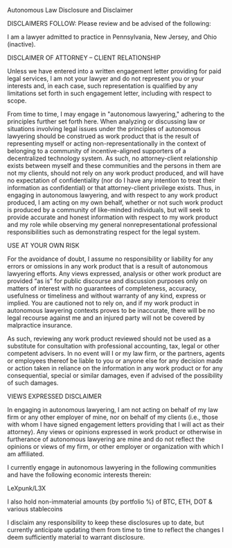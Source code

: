Autonomous Law Disclosure and Disclaimer

DISCLAIMERS FOLLOW: Please review and be advised of the following:

I am a lawyer admitted to practice in Pennsylvania, New Jersey, and Ohio (inactive).

DISCLAIMER OF ATTORNEY – CLIENT RELATIONSHIP

Unless we have entered into a written engagement letter providing for paid legal services, I am not your lawyer and do not represent you or your interests and, in each case, such representation is qualified by any limitations set forth in such engagement letter, including with respect to scope.

From time to time, I may engage in "autonomous lawyering," adhering to the principles further set forth here. When analyzing or discussing law or situations involving legal issues under the principles of autonomous lawyering should be construed as work product that is the result of representing myself or acting non-representationally in the context of belonging to a community of incentive-aligned supporters of a decentralized technology system. As such, no attorney-client relationship exists between myself and these communities and the persons in them are not my clients, should not rely on any work product produced, and will have no expectation of confidentiality (nor do I have any intention to treat their information as confidential) or that attorney-client privilege exists. Thus, in engaging in autonomous lawyering, and with respect to any work product produced, I am acting on my own behalf, whether or not such work product is produced by a community of like-minded individuals, but will seek to provide accurate and honest information with respect to my work product and my role while observing my general nonrepresentational professional responsibilities such as demonstrating respect for the legal system.

USE AT YOUR OWN RISK

For the avoidance of doubt, I assume no responsibility or liability for any errors or omissions in any work product that is a result of autonomous lawyering efforts. Any views expressed, analysis or other work product are provided “as is” for public discourse and discussion purposes only on matters of interest with no guarantees of completeness, accuracy, usefulness or timeliness and without warranty of any kind, express or implied. You are cautioned not to rely on, and if my work product in autonomous lawyering contexts proves to be inaccurate, there will be no legal recourse against me and an injured party will not be covered by malpractice insurance.

As such, reviewing any work product reviewed should not be used as a substitute for consultation with professional accounting, tax, legal or other competent advisers. In no event will I or my law firm, or the partners, agents or employees thereof be liable to you or anyone else for any decision made or action taken in reliance on the information in any work product or for any consequential, special or similar damages, even if advised of the possibility of such damages.

VIEWS EXPRESSED DISCLAIMER

In engaging in autonomous lawyering, I am not acting on behalf of my law firm or any other employer of mine, nor on behalf of my clients (i.e., those with whom I have signed engagement letters providing that I will act as their attorney). Any views or opinions expressed in work product or otherwise in furtherance of autonomous lawyering are mine and do not reflect the opinions or views of my firm, or other employer or organization with which I am affiliated.

I currently engage in autonomous lawyering in the following communities and have the following economic interests therein:

LeXpunk/L3X


I also hold non-immaterial amounts (by portfolio %) of BTC, ETH, DOT & various stablecoins

I disclaim any responsibility to keep these disclosures up to date, but currently anticipate updating them from time to time to reflect the changes I deem sufficiently material to warrant disclosure.
